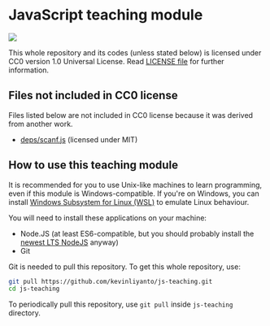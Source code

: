 # JavaScript teaching module

<img src="https://upload.wikimedia.org/wikipedia/commons/6/69/CC0_button.svg">

This whole repository and its codes (unless stated below) is licensed under CC0 version 1.0 Universal License. Read [LICENSE file](./LICENSE) for further information.

## Files not included in CC0 license

Files listed below are not included in CC0 license because it was derived from another work.

- [deps/scanf.js](./deps/scanf.js) (licensed under MIT)

## How to use this teaching module

It is recommended for you to use Unix-like machines to learn programming, even if this module is Windows-compatible. If you're on Windows, you can install [Windows Subsystem for Linux (WSL)](https://docs.microsoft.com/en-us/windows/wsl/install-win10) to emulate Linux behaviour.

You will need to install these applications on your machine:

- Node.JS (at least ES6-compatible, but you should probably install the [newest LTS NodeJS](https://github.com/nodejs/Release#release-schedule) anyway)
- Git

Git is needed to pull this repository. To get this whole repository, use:

```sh
git pull https://github.com/kevinliyanto/js-teaching.git
cd js-teaching
```

To periodically pull this repository, use `git pull` inside `js-teaching` directory.

